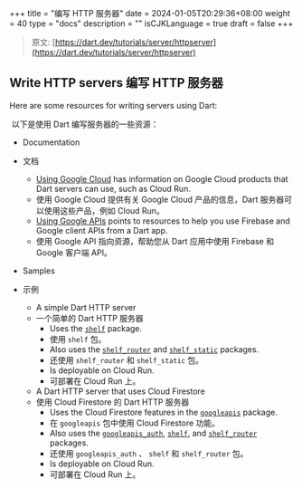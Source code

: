 +++
title = "编写 HTTP 服务器"
date = 2024-01-05T20:29:36+08:00
weight = 40
type = "docs"
description = ""
isCJKLanguage = true
draft = false
+++

> 原文: [https://dart.dev/tutorials/server/httpserver](https://dart.dev/tutorials/server/httpserver)

## Write HTTP servers 编写 HTTP 服务器

Here are some resources for writing servers using Dart:

​	以下是使用 Dart 编写服务器的一些资源：

- Documentation

- 
  文档
  
  - [Using Google Cloud](https://dart.dev/server/google-cloud) has information on Google Cloud products that Dart servers can use, such as Cloud Run.
  - 使用 Google Cloud 提供有关 Google Cloud 产品的信息，Dart 服务器可以使用这些产品，例如 Cloud Run。
  - [Using Google APIs](https://dart.dev/guides/google-apis) points to resources to help you use Firebase and Google client APIs from a Dart app.
  - 使用 Google API 指向资源，帮助您从 Dart 应用中使用 Firebase 和 Google 客户端 API。
  
- Samples

- 
  示例
  
  - A simple Dart HTTP server
  - 一个简单的 Dart HTTP 服务器
    - Uses the [`shelf`](https://pub.dev/packages/shelf) package.
    - 使用 `shelf` 包。
    - Also uses the [`shelf_router`](https://pub.dev/packages/shelf_router) and [`shelf_static`](https://pub.dev/packages/shelf_static) packages.
    - 还使用 `shelf_router` 和 `shelf_static` 包。
    - Is deployable on Cloud Run.
    - 可部署在 Cloud Run 上。
  - A Dart HTTP server that uses Cloud Firestore
  - 使用 Cloud Firestore 的 Dart HTTP 服务器
    - Uses the Cloud Firestore features in the [`googleapis`](https://pub.dev/packages/googleapis) package.
    - 在 `googleapis` 包中使用 Cloud Firestore 功能。
    - Also uses the [`googleapis_auth`](https://pub.dev/packages/googleapis_auth), [`shelf`](https://pub.dev/packages/shelf), and [`shelf_router`](https://pub.dev/packages/shelf_router) packages.
    - 还使用 `googleapis_auth` 、 `shelf` 和 `shelf_router` 包。
    - Is deployable on Cloud Run.
    - 可部署在 Cloud Run 上。
